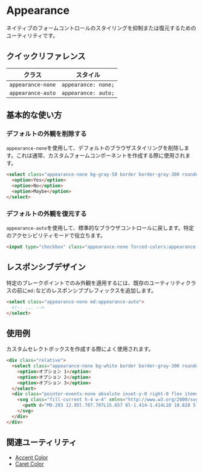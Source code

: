 # Appearance

ネイティブのフォームコントロールのスタイリングを抑制または復元するためのユーティリティです。

## クイックリファレンス

| クラス | スタイル |
|-------|---------|
| `appearance-none` | `appearance: none;` |
| `appearance-auto` | `appearance: auto;` |

## 基本的な使い方

### デフォルトの外観を削除する

`appearance-none`を使用して、デフォルトのブラウザスタイリングを削除します。これは通常、カスタムフォームコンポーネントを作成する際に使用されます。

```html
<select class="appearance-none bg-gray-50 border border-gray-300 rounded-lg px-4 py-2 dark:bg-gray-800">
  <option>Yes</option>
  <option>No</option>
  <option>Maybe</option>
</select>
```

### デフォルトの外観を復元する

`appearance-auto`を使用して、標準的なブラウザコントロールに戻します。特定のアクセシビリティモードで役立ちます。

```html
<input type="checkbox" class="appearance-none forced-colors:appearance-auto" />
```

## レスポンシブデザイン

特定のブレークポイントでのみ外観を適用するには、既存のユーティリティクラスの前に`md:`などのレスポンシブプレフィックスを追加します。

```html
<select class="appearance-none md:appearance-auto">
  <!-- ... -->
</select>
```

## 使用例

カスタムセレクトボックスを作成する際によく使用されます。

```html
<div class="relative">
  <select class="appearance-none bg-white border border-gray-300 rounded-lg px-4 py-2 pr-8 w-full">
    <option>オプション 1</option>
    <option>オプション 2</option>
    <option>オプション 3</option>
  </select>
  <div class="pointer-events-none absolute inset-y-0 right-0 flex items-center px-2 text-gray-700">
    <svg class="fill-current h-4 w-4" xmlns="http://www.w3.org/2000/svg" viewBox="0 0 20 20">
      <path d="M9.293 12.95l.707.707L15.657 8l-1.414-1.414L10 10.828 5.757 6.586 4.343 8z"/>
    </svg>
  </div>
</div>
```

## 関連ユーティリティ

- [Accent Color](/docs/accent-color)
- [Caret Color](/docs/caret-color)
